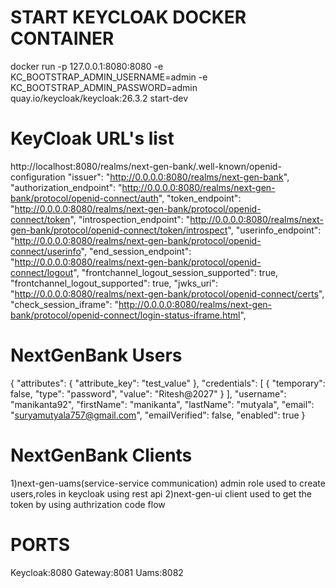 START KEYCLOAK DOCKER CONTAINER
===============================
docker run -p 127.0.0.1:8080:8080 -e KC_BOOTSTRAP_ADMIN_USERNAME=admin -e KC_BOOTSTRAP_ADMIN_PASSWORD=admin quay.io/keycloak/keycloak:26.3.2 start-dev

KeyCloak URL's list
===============================
http://localhost:8080/realms/next-gen-bank/.well-known/openid-configuration
"issuer": "http://0.0.0.0:8080/realms/next-gen-bank",
"authorization_endpoint": "http://0.0.0.0:8080/realms/next-gen-bank/protocol/openid-connect/auth",
"token_endpoint": "http://0.0.0.0:8080/realms/next-gen-bank/protocol/openid-connect/token",
"introspection_endpoint": "http://0.0.0.0:8080/realms/next-gen-bank/protocol/openid-connect/token/introspect",
"userinfo_endpoint": "http://0.0.0.0:8080/realms/next-gen-bank/protocol/openid-connect/userinfo",
"end_session_endpoint": "http://0.0.0.0:8080/realms/next-gen-bank/protocol/openid-connect/logout",
"frontchannel_logout_session_supported": true,
"frontchannel_logout_supported": true,
"jwks_uri": "http://0.0.0.0:8080/realms/next-gen-bank/protocol/openid-connect/certs",
"check_session_iframe": "http://0.0.0.0:8080/realms/next-gen-bank/protocol/openid-connect/login-status-iframe.html",

NextGenBank Users
===============================
{
"attributes": {
"attribute_key": "test_value"
},
"credentials": [
{
"temporary": false,
"type": "password",
"value": "Ritesh@2027"
}
],
"username": "manikanta92",
"firstName": "manikanta",
"lastName": "mutyala",
"email": "suryamutyala757@gmail.com",
"emailVerified": false,
"enabled": true
}

NextGenBank Clients
====================
1)next-gen-uams(service-service communication)
  admin role used to create users,roles in keycloak using rest api
2)next-gen-ui
  client used to get the token by using authrization code flow

PORTS
====================
Keycloak:8080
Gateway:8081
Uams:8082

